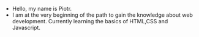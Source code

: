 - Hello, my name is Piotr.
- I am at the very beginning of the path to gain the knowledge about web development. Currently learning the basics of HTML,CSS and Javascript.

<!---
PiotrTancula/PiotrTancula is a ✨ special ✨ repository because its `README.md` (this file) appears on your GitHub profile.
You can click the Preview link to take a look at your changes.
--->
